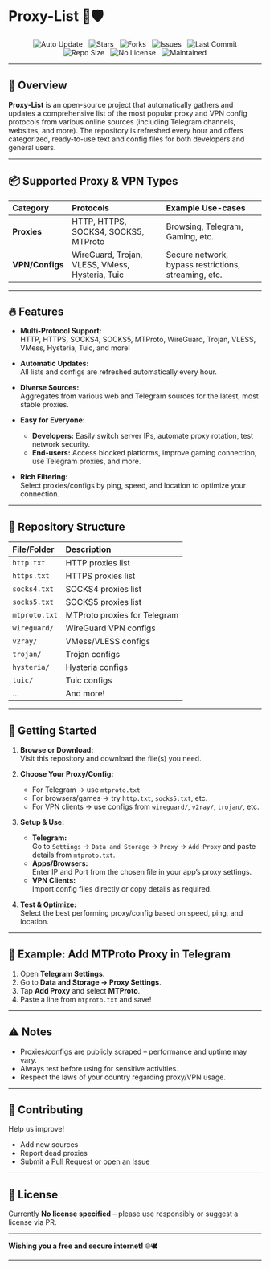 # Proxy-List 🚀🛡️

<div align="center">
  <img src="https://img.shields.io/badge/auto--update-every%201%20hour-blue?style=flat-square" alt="Auto Update">
  <img src="https://img.shields.io/github/stars/Argh94/Proxy-List?style=flat-square" alt="Stars">
  <img src="https://img.shields.io/github/forks/Argh94/Proxy-List?style=flat-square" alt="Forks">
  <img src="https://img.shields.io/github/issues/Argh94/Proxy-List?style=flat-square" alt="Issues">
  <img src="https://img.shields.io/github/last-commit/Argh94/Proxy-List?style=flat-square" alt="Last Commit">
  <img src="https://img.shields.io/github/repo-size/Argh94/Proxy-List?style=flat-square" alt="Repo Size">
  <img src="https://img.shields.io/badge/license-Not%20specified-lightgrey?style=flat-square" alt="No License">
  <img src="https://img.shields.io/badge/maintained-yes-brightgreen?style=flat-square" alt="Maintained">
</div>

---

## 🌟 Overview

**Proxy-List** is an open-source project that automatically gathers and updates a comprehensive list of the most popular proxy and VPN config protocols from various online sources (including Telegram channels, websites, and more). The repository is refreshed every hour and offers categorized, ready-to-use text and config files for both developers and general users.

---

## 📦 Supported Proxy & VPN Types

| Category      | Protocols                          | Example Use-cases             |
|:--------------|:-----------------------------------|:------------------------------|
| **Proxies**   | HTTP, HTTPS, SOCKS4, SOCKS5, MTProto | Browsing, Telegram, Gaming, etc. |
| **VPN/Configs** | WireGuard, Trojan, VLESS, VMess, Hysteria, Tuic | Secure network, bypass restrictions, streaming, etc. |

---

## 🔥 Features

- **Multi-Protocol Support:**  
  HTTP, HTTPS, SOCKS4, SOCKS5, MTProto, WireGuard, Trojan, VLESS, VMess, Hysteria, Tuic, and more!

- **Automatic Updates:**  
  All lists and configs are refreshed automatically every hour.

- **Diverse Sources:**  
  Aggregates from various web and Telegram sources for the latest, most stable proxies.

- **Easy for Everyone:**  
  - **Developers:** Easily switch server IPs, automate proxy rotation, test network security.
  - **End-users:** Access blocked platforms, improve gaming connection, use Telegram proxies, and more.

- **Rich Filtering:**  
  Select proxies/configs by ping, speed, and location to optimize your connection.

---

## 📁 Repository Structure

| File/Folder         | Description                        |
|:--------------------|:-----------------------------------|
| `http.txt`          | HTTP proxies list                  |
| `https.txt`         | HTTPS proxies list                 |
| `socks4.txt`        | SOCKS4 proxies list                |
| `socks5.txt`        | SOCKS5 proxies list                |
| `mtproto.txt`       | MTProto proxies for Telegram       |
| `wireguard/`        | WireGuard VPN configs              |
| `v2ray/`            | VMess/VLESS configs                |
| `trojan/`           | Trojan configs                     |
| `hysteria/`         | Hysteria configs                   |
| `tuic/`             | Tuic configs                       |
| ...                 | And more!                          |

---

## 🚀 Getting Started

1. **Browse or Download:**  
   Visit this repository and download the file(s) you need.

2. **Choose Your Proxy/Config:**  
   - For Telegram → use `mtproto.txt`
   - For browsers/games → try `http.txt`, `socks5.txt`, etc.
   - For VPN clients → use configs from `wireguard/`, `v2ray/`, `trojan/`, etc.

3. **Setup & Use:**
   - **Telegram:**  
     Go to `Settings` → `Data and Storage` → `Proxy` → `Add Proxy` and paste details from `mtproto.txt`.
   - **Apps/Browsers:**  
     Enter IP and Port from the chosen file in your app’s proxy settings.
   - **VPN Clients:**  
     Import config files directly or copy details as required.

4. **Test & Optimize:**  
   Select the best performing proxy/config based on speed, ping, and location.

---

## 📝 Example: Add MTProto Proxy in Telegram

1. Open **Telegram Settings**.
2. Go to **Data and Storage → Proxy Settings**.
3. Tap **Add Proxy** and select **MTProto**.
4. Paste a line from `mtproto.txt` and save!

---

## ⚠️ Notes

- Proxies/configs are publicly scraped – performance and uptime may vary.
- Always test before using for sensitive activities.
- Respect the laws of your country regarding proxy/VPN usage.

---

## 🤝 Contributing

Help us improve!  
- Add new sources  
- Report dead proxies  
- Submit a [Pull Request](https://github.com/Argh94/Proxy-List/pulls) or [open an Issue](https://github.com/Argh94/Proxy-List/issues)

---

## 📜 License

Currently **No license specified** – please use responsibly or suggest a license via PR.

---

**Wishing you a free and secure internet!** 🌐🕊️

---
